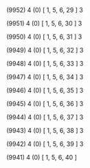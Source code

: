 (9952) 4 (0) [ 1, 5, 6, 29 ] 3 


(9951) 4 (0) [ 1, 5, 6, 30 ] 3 


(9950) 4 (0) [ 1, 5, 6, 31 ] 3 


(9949) 4 (0) [ 1, 5, 6, 32 ] 3 


(9948) 4 (0) [ 1, 5, 6, 33 ] 3 


(9947) 4 (0) [ 1, 5, 6, 34 ] 3 


(9946) 4 (0) [ 1, 5, 6, 35 ] 3 


(9945) 4 (0) [ 1, 5, 6, 36 ] 3 


(9944) 4 (0) [ 1, 5, 6, 37 ] 3 


(9943) 4 (0) [ 1, 5, 6, 38 ] 3 


(9942) 4 (0) [ 1, 5, 6, 39 ] 3 


(9941) 4 (0) [ 1, 5, 6, 40 ]  

